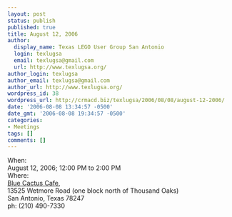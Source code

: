 ```yaml
---
layout: post
status: publish
published: true
title: August 12, 2006
author:
  display_name: Texas LEGO User Group San Antonio
  login: texlugsa
  email: texlugsa@gmail.com
  url: http://www.texlugsa.org/
author_login: texlugsa
author_email: texlugsa@gmail.com
author_url: http://www.texlugsa.org/
wordpress_id: 38
wordpress_url: http://crmacd.biz/texlugsa/2006/08/08/august-12-2006/
date: '2006-08-08 13:34:57 -0500'
date_gmt: '2006-08-08 19:34:57 -0500'
categories:
- Meetings
tags: []
comments: []
---
```

<p>When:<br />
August 12, 2006; 12:00 PM to 2:00 PM<br />
Where:<br />
<a title="TexLUG-SA Meeting Places" href="http://crmacd.biz/texlugsa/meeting-places/"> Blue Cactus Cafe</a>,<br />
13525 Wetmore Road (one block north of Thousand Oaks)<br />
San Antonio, Texas 78247<br />
ph: (210) 490-7330</p>
